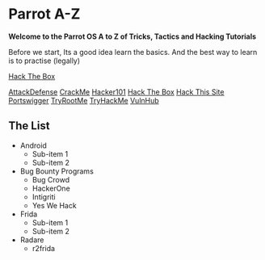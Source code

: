 # Parrot A-Z 

__Welcome to the Parrot OS A to Z of Tricks, Tactics and Hacking Tutorials__

Before we start, Its a good idea learn the basics. And the best way to learn is to practise (legally)

[Hack The Box](https://academy.hackthebox.eu/catalogue/)

[AttackDefense](https://attackdefense.com/)
[CrackMe](https://crackmes.one/)
[Hacker101](https://www.hacker101.com/)
[Hack The Box](https://www.hackthebox.eu/)
[Hack This Site](https://www.hackthissite.org/missions/basic/)
[Portswigger](https://portswigger.net/web-security/dashboard/)
[TryRootMe](https://www.root-me.org/)
[TryHackMe](https://tryhackme.com/)
[VulnHub](https://www.vulnhub.com/)

## The List

- Android
  - Sub-item 1
  - Sub-item 2
- Bug Bounty Programs
  - Bug Crowd
  - HackerOne
  - Intigriti
  - Yes We Hack
- Frida
  - Sub-item 1
  - Sub-item 2
- Radare
  - r2frida
